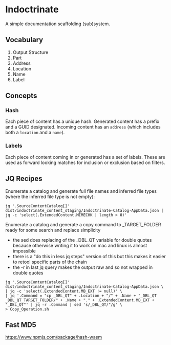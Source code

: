 # Indoctrinate

A simple documentation scaffolding (sub)system.

## Vocabulary

1. Output Structure
1. Part
1. Address
1. Location
1. Name
1. Label

## Concepts

### Hash

Each piece of content has a unique hash.  Generated content has a prefix and a GUID designated.  Incoming content has an `address` (which includes both a `location` and a `name`).

### Labels

Each piece of content coming in or generated has a set of labels.  These are used as forward looking matches for inclusion or exclusion based on filters.


## JQ Recipes

Enumerate a catalog and generate full file names and inferred file types (where the inferred file type is not empty):

```
jq '.SourceContentCatalog[]' dist/indoctrinate_content_staging/Indoctrinate-Catalog-AppData.json | jq -c 'select(.ExtendedContent.MIMECHK | length > 0)'
```

Enumerate a catalog and generate a copy command to _TARGET_FOLDER ready for some search and replace simplicity
* the sed does replacing of the _DBL_QT variable for double quotes because otherwise writing it to work on mac and linux is almost impossible
* there is a "do this in less jq steps" version of this but this makes it easier to retool specific parts of the chain
* the -r in last jq query makes the output raw and so not wrapped in double quotes

```
jq '.SourceContentCatalog[]' dist/indoctrinate_content_staging/Indoctrinate-Catalog-AppData.json \
| jq -c 'select(.ExtendedContent.MB_EXT != null)' \
| jq '.Command = "cp _DBL_QT" + .Location + "/" + .Name + "_DBL_QT _DBL_QT_TARGET_FOLDER/" + .Name + "." + .ExtendedContent.MB_EXT + "_DBL_QT"' | jq -r .Command | sed 's/_DBL_QT/"/g' \
> Copy_Operation.sh
```

## Fast MD5

https://www.npmjs.com/package/hash-wasm